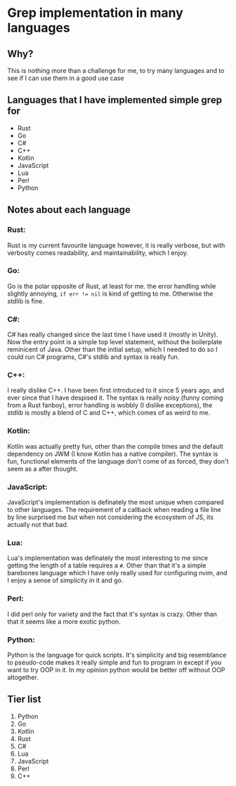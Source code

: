 # Grep implementation in many languages

## Why?
This is nothing more than a challenge for me, to try many languages 
and to see if I can use them in a good use case

## Languages that I have implemented simple grep for
 - Rust
 - Go
 - C#
 - C++
 - Kotlin
 - JavaScript
 - Lua
 - Perl
 - Python

## Notes about each language
### Rust:
Rust is my current favourite language however, it is really verbose, 
but with verbosity comes readability, and maintainability, which I enjoy.

### Go:
Go is the polar opposite of Rust, at least for me. the error handling while slightly annoying,
`if err != nil` is kind of getting to me. Otherwise the stdlib is fine.

### C#:
C# has really changed since the last time I have used it (mostly in Unity).
Now the entry point is a simple top level statement, without the boilerplate reminicent of Java.
Other than the initial setup, which I needed to do so I could run C# programs, C#'s stdlib and syntax
is really fun.

### C++:
I really dislike C++. I have been first introduced to it since 5 years ago, and ever since that I have despised it.
The syntax is really noisy (funny coming from a Rust fanboy), error handling is wobbly (I dislike exceptions),
the stdlib is mostly a blend of C and C++, which comes of as weird to me.

### Kotlin:
Kotlin was actually pretty fun, other than the compile times and the default dependency on JWM (I know Kotlin has
a native compiler). The syntax is fun, functional elements of the language don't come of as forced, they don't
seem as a after thought.

### JavaScript:
JavaScript's implementation is definately the most unique when compared to other languages. The requirement of a
callback when reading a file line by line surprised me but when not considering the ecosystem of JS, its
actually not that bad.

### Lua:
Lua's implementation was definately the most interesting to me since getting the length of a table requires a `#`.
Other than that it's a simple barebones language which I have only really used for configuring nvim, and I enjoy a sense
of simplicity in it and go.

### Perl:
I did perl only for variety and the fact that it's syntax is crazy. Other than that it seems like a more exotic
python.

### Python:
Python is the language for quick scripts. It's simplicity and big resemblance to pseudo-code makes it really simple
and fun to program in except if you want to try OOP in it. In my opinion python would be better off without OOP
altogether.

## Tier list
1. Python
2. Go
3. Kotlin
4. Rust
5. C#
6. Lua
7. JavaScript
8. Perl
9. C++
